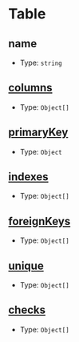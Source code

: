 # Table

## name

- Type: `string`

## [columns](metadata/column.md)

- Type: `Object[]`

## [primaryKey](metadata/primary-key.md)

- Type: `Object`

## [indexes](metadata/index.md)

- Type: `Object[]`

## [foreignKeys](metadata/foreign-key.md)

- Type: `Object[]`

## [unique](metadata/unique.md)

- Type: `Object[]`

## [checks](metadata/check.md)

- Type: `Object[]`
